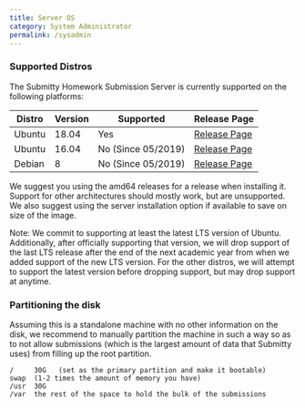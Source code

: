 ```yaml
---
title: Server OS
category: System Administrator
permalink: /sysadmin
---
```


### Supported Distros

The Submitty Homework Submission Server is currently supported on
the following platforms:

| Distro | Version | Supported            | Release Page |
|--------|---------|----------------------|--------------|
| Ubuntu | 18.04   | Yes                  | [Release Page](http://releases.ubuntu.com/bionic/)
| Ubuntu | 16.04   | No  (Since 05/2019)  | [Release Page](http://releases.ubuntu.com/xenial/)
| Debian | 8       | No  (Since 05/2019)  | [Release Page](https://www.debian.org/releases/jessie/)

We suggest you using the amd64 releases for a release when
installing it. Support for other architectures should mostly
work, but are unsupported. We also suggest using the server
installation option if available to save on size of the image.

Note: We commit to supporting at least the latest LTS version of
Ubuntu. Additionally, after officially supporting that version,
we will drop support of the last LTS release after the end of the
next academic year from when we added support of the new LTS version.
For the other distros, we will attempt to support the latest version
before dropping support, but may drop support at anytime.

### Partitioning the disk

Assuming this is a standalone machine with no other information on the
disk, we recommend to manually partition the machine in such a way so
as to not allow submissions (which is the largest amount of data that
Submitty uses) from filling up the root partition.


```
/     30G   (set as the primary partition and make it bootable)
swap  (1-2 times the amount of memory you have)
/usr  30G
/var  the rest of the space to hold the bulk of the submissions
```
